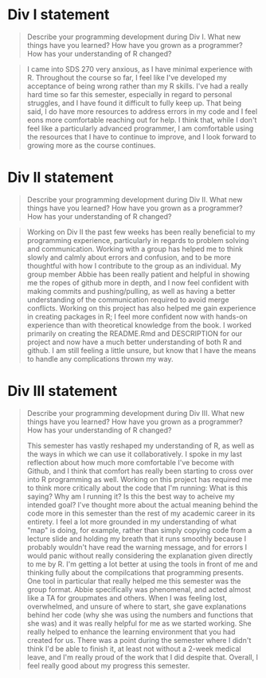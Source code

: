 # Div I statement

> Describe your programming development during Div I. What new things have you learned? How have you grown as a programmer? How has your understanding of R changed? 

>I came into SDS 270 very anxious, as I have minimal experience with R. Throughout the course so far, I feel like I've developed my acceptance of being wrong rather than my R skills. I've had a really hard time so far this semester, especially in regard to personal struggles, and I have found it difficult to fully keep up. That being said, I do have more resources to address errors in my code and I feel eons more comfortable reaching out for help. I think that, while I don't feel like a particularly advanced programmer, I am comfortable using the resources that I have to continue to improve, and I look forward to growing more as the course continues.


# Div II statement

> Describe your programming development during Div II. What new things have you learned? How have you grown as a programmer? How has your understanding of R changed? 

>Working on Div II the past few weeks has been really beneficial to my programming experience, particularly in regards to problem solving and communication. Working with a group has helped me to think slowly and calmly about errors and confusion, and to be more thoughtful with how I contribute to the group as an individual. 
My group member Abbie has been really patient and helpful in showing me the ropes of github more in depth, and I now feel confident with making commits and pushing/pulling, as well as having a better understanding of the communication required to avoid merge conflicts. Working on this project has also helped me gain experience in creating packages in R; I feel more confident now with hands-on experience than with theoretical knowledge from the book. I worked primarily on creating the README.Rmd and DESCRIPTION for our project and now have a much better understanding of both R and github. I am still feeling a little unsure, but know that I have the means to handle any complications thrown my way.


# Div III statement

> Describe your programming development during Div III. What new things have you learned? How have you grown as a programmer? How has your understanding of R changed? 
>
>This semester has vastly reshaped my understanding of R, as well as the ways in which we can use it collaboratively. I spoke in my last reflection about how much more comfortable I've become with Github, and I think that comfort has really been starting to cross over into R programming as well. Working on this project has required me to think more critically about the code that I'm running: What is this saying? Why am I running it? Is this the best way to acheive my intended goal? I've thought more about the actual meaning behind the code more in this semester than the rest of my academic career in its entirety. I feel a lot more grounded in my understanding of what "map" is doing, for example, rather than simply copying code from a lecture slide and holding my breath that it runs smoothly because I probably wouldn't have read the warning message, and for errors I would panic without really considering the explanation given directly to me by R. I'm getting a lot better at using the tools in front of me and thinking fully about the compilcations that programming presents.
One tool in particular that really helped me this semester was the group format. Abbie specifically was phenomenal, and acted almost like a TA for groupmates and others. When I was feeling lost, overwhelmed, and unsure of where to start, she gave explanations behind her code (why she was using the numbers and functions that she was) and it was really helpful for me as we started working. She really helped to enhance the learning environment that you had created for us.
>There was a point during the semester where I didn't think I'd be able to finish it, at least not without a 2-week medical leave, and I'm really proud of the work that I did despite that. Overall, I feel really good about my progress this semester.